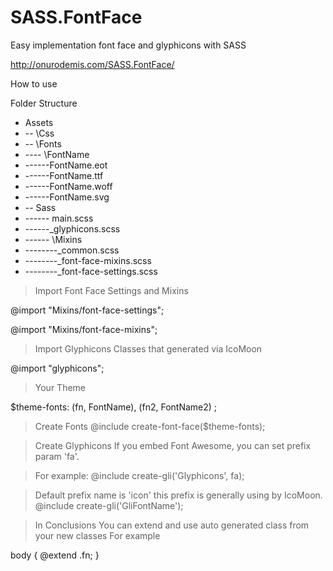 # SASS.FontFace
Easy implementation font face and glyphicons with SASS

http://onurodemis.com/SASS.FontFace/

How to use


Folder Structure

- Assets
- -- \Css
- -- \Fonts
- ---- \FontName
- ------FontName.eot
- ------FontName.ttf
- ------FontName.woff
- ------FontName.svg
- -- Sass
- ------ main.scss
- ------_glyphicons.scss
- ------ \Mixins
- --------_common.scss
- --------_font-face-mixins.scss
- --------_font-face-settings.scss


>Import Font Face Settings and Mixins

@import "Mixins/font-face-settings";

@import "Mixins/font-face-mixins";

>Import Glyphicons Classes that generated via IcoMoon

@import "glyphicons";

>Your Theme

$theme-fonts:
    (fn, FontName),
    (fn2, FontName2)
;

>Create Fonts
@include create-font-face($theme-fonts);


>Create Glyphicons
>If you embed Font Awesome, you can set prefix param 'fa'. 

>For example: @include create-gli('Glyphicons', fa);

>Default prefix name is 'icon' this prefix is generally using by IcoMoon.
@include create-gli('GliFontName');


>In Conclusions
>You can extend and use auto generated class from your new classes
>For example

body {
  @extend .fn;
}
